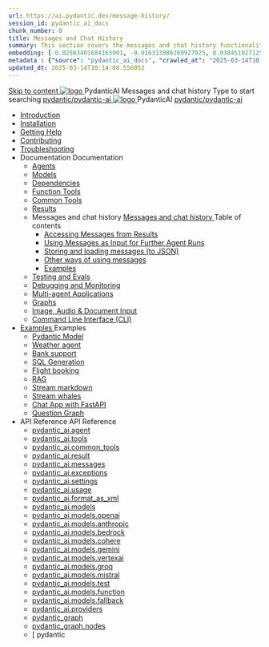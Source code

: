 ```yaml
---
url: https://ai.pydantic.dev/message-history/
session_id: pydantic_ai_docs
chunk_number: 0
title: Messages and Chat History
summary: This section covers the messages and chat history functionalities of PydanticAI, including navigation options and links to related documentation.
embedding: [-0.02563401684165001, -0.016313886269927025, 0.03845102712512016, -0.011748924851417542, 0.02482929639518261, 0.013789989985525608, -0.046556759625673294, 0.015494534745812416, -0.0085812509059906, 0.009524969384074211, -0.0042138113640248775, -0.07520482689142227, -0.027770185843110085, -0.030111191794276237, 0.01177818700671196, 0.005530626978725195, -0.026029063388705254, 0.008303256705403328, -0.0036194149870425463, 0.0391533300280571, 0.05539405718445778, 0.0033725120592862368, 0.012619486078619957, 0.01847931742668152, 0.0039138696156442165, -0.006562132854014635, 0.00380047713406384, 0.06326568871736526, 0.008171575143933296, -0.05182402580976486, 0.02512192353606224, -0.020483804866671562, -0.035875920206308365, 0.01049795001745224, 0.017440496012568474, 0.011595296673476696, -0.002415991621091962, 0.01975223980844021, -0.0006318888044916093, 0.015494534745812416, 0.015362853184342384, -0.037924300879240036, 0.041728436946868896, 0.014514238573610783, -0.06987903267145157, -0.0015326275024563074, -0.001492391456849873, 0.025531599298119545, 0.007187620736658573, -0.007143726572394371, -0.07836518436670303, 0.008069155737757683, -0.03578813374042511, 0.0035718632861971855, -0.022649234160780907, -0.008939716964960098, -0.0343250036239624, 0.012802377343177795, 0.0024946348275989294, -0.027711661532521248, 0.007835054770112038, -0.0007731721852906048, -0.0006149713299237192, 0.054838068783283234, -0.045766670256853104, -0.0015125094214454293, -0.06256338953971863, 0.012341491878032684, -0.0601053349673748, -0.014360609464347363, 0.03903627768158913, 0.0327155627310276, -0.03450058028101921, -0.062270764261484146, -0.015538428910076618, -0.026321688666939735, 0.03309597447514534, 0.09902456402778625, -0.012202494777739048, -0.058612942695617676, -0.0024105047341436148, 0.04093834385275841, -0.0031475559808313847, -0.006635289639234543, -0.023790474981069565, -0.02655578963458538, -0.016972294077277184, -0.01327789481729269, -0.018771942704916, -0.03891922906041145, -0.025356022641062737, -0.010388215072453022, -0.03514435514807701, 0.003149384865537286, 0.0894264355301857, 0.007769214455038309, -0.004938059952110052, 0.0024251360446214676, -0.007520482409745455, 0.012268335558474064, 0.029964879155158997, -0.04889776557683945, -0.05571594834327698, 0.03546624258160591, 0.027243459597229958, 0.0003362910356372595, 0.016913769766688347, -0.022488290444016457, -0.028033548966050148, -0.0012207981199026108, -0.11863049119710922, -0.02341006137430668, -0.045912984758615494, 0.026994727551937103, -0.058466628193855286, 0.0039138696156442165, 0.015948103740811348, -0.0012884679017588496, 0.01656261831521988, -0.03815840184688568, -0.04266483709216118, -0.007747267372906208, 0.026219269260764122, 0.020088760182261467, 0.044625431299209595, 0.0013058425392955542, -0.012085444293916225, -0.0451228953897953, -0.05281895026564598, -0.028355438262224197, 0.03166211023926735, 0.004027262330055237, 0.03022824227809906, -0.03248146176338196, -0.01509949006140232, -0.013541257940232754, -0.028077442198991776, -0.012070813216269016, -0.039563003927469254, 0.024917084723711014, 0.027872605249285698, -0.025838855654001236, -0.021581150591373444, 0.03575886785984039, -0.03733905032277107, 0.01607978716492653, -0.03564181923866272, -0.01345346961170435, -0.02594127506017685, 0.0002011802134802565, 0.03976784273982048, 0.023775843903422356, -0.03119390830397606, -0.03616854548454285, -0.03783651068806648, 0.02387826330959797, 0.034910254180431366, 0.03274482488632202, 0.003034163499251008, -0.051941074430942535, -0.019810764119029045, 0.0451228953897953, -0.036373384296894073, -0.024697614833712578, -0.03131095692515373, -0.011112463660538197, -0.03962152823805809, -0.012312229722738266, -0.054486919194459915, -0.05457470566034317, -0.024317201226949692, -0.03292039781808853, -0.015845686197280884, 0.0023903867695480585, 0.010395530611276627, -0.02639484405517578, -0.03362270072102547, -0.02324911765754223, -0.03040381707251072, -0.03991415724158287, -0.016825981438159943, 0.0019221855327486992, -0.04090908169746399, -0.04488879442214966, -0.010980782099068165, -0.016123680397868156, -0.0010516238398849964, 0.013716832734644413, -0.032364409416913986, 0.05635972321033478, 0.025253605097532272, 0.02654115855693817, 0.06309011578559875, 0.03994341939687729, 0.019503507763147354, -0.032861873507499695, 0.061041735112667084, -0.020176546648144722, -0.006810864899307489, 0.0006981868064031005, -0.00528555316850543, -0.010936887934803963, 0.03441279008984566, 0.009385971352458, -0.006064669229090214, -0.04006046801805496, 0.022385871037840843, 0.006390215363353491, -0.01343883853405714, -0.029145527631044388, 0.0483417771756649, -0.0699375569820404, 0.023132067173719406, -0.0035791790578514338, -0.035729605704545975, -0.007900895550847054, -0.08252047002315521, 0.009012874215841293, -0.0273897722363472, 0.037309784442186356, -0.024917084723711014, 0.050039008259773254, 0.033973854035139084, -0.007622901350259781, -0.000297426653560251, 0.030316030606627464, 0.059871233999729156, -0.05644751340150833, 0.008873876184225082, 0.03531993180513382, 0.026599682867527008, 0.006916941609233618, -0.016796719282865524, -0.021712832152843475, 0.024448882788419724, -0.05884704366326332, 0.01638704352080822, 0.0066096847876906395, 0.0340031161904335, -0.013577835634350777, -0.006335347890853882, -0.0013543086824938655, 0.021244630217552185, 0.02882363833487034, 0.005387972109019756, 0.004166259430348873, -0.0128901656717062, -0.046234872192144394, 0.03663674741983414, 0.044771742075681686, 0.04945375397801399, -0.02861880138516426, 0.013087688013911247, -0.009276237338781357, 0.008113049902021885, -0.03894849121570587, -0.025487704202532768, -0.01256096176803112, -0.022356608882546425, 0.011083201505243778, 0.011829396709799767, 0.009481075219810009, -0.028911426663398743, 0.0011558717815205455, -0.01657724939286709, -0.018581736832857132, -0.012114707380533218, 0.022151771932840347, -0.05615488439798355, -0.046556759625673294, 0.03072570636868477, 0.02452204003930092, 0.07491219788789749, -0.0032993555068969727, -0.050360895693302155, 0.023483218625187874, -0.004147970117628574, 0.03531993180513382, 0.01439718808978796, 0.006115878466516733, -0.005161187145859003, 0.009605441242456436, 0.052262961864471436, 0.006730392575263977, 0.007798477075994015, 0.031398747116327286, 0.006821838207542896, -0.025882748886942863, -0.004319888073951006, -0.004444254096597433, 0.015348222106695175, 0.012231756933033466, 0.03069644421339035, -0.041611384600400925, 0.03602223098278046, 0.009327446110546589, 0.07859928160905838, 0.02405383810400963, 0.03292039781808853, 0.0015161673072725534, 0.052087388932704926, 7.990055019035935e-05, 0.002073985058814287, -0.011668452993035316, 6.12113653915003e-05, 0.029057739302515984, -0.006990097928792238, -0.013980195857584476, 0.05852515622973442, -0.04538625851273537, -0.027009358629584312, 0.030169717967510223, -0.01242196373641491, -0.0467323362827301, -0.03119390830397606, -0.03897775337100029, 0.06191961467266083, -0.02815059944987297, 0.04450837895274162, -0.03292039781808853, -0.051648449152708054, -0.05694497376680374, 0.03848028928041458, 0.023351537063717842, -0.06595785170793533, -0.010380899533629417, 0.019840028136968613, -0.00371817615814507, -0.023029647767543793, -0.0071912785060703754, 0.03294966369867325, -0.026936203241348267, -0.006342663429677486, 0.02674599550664425, -0.012026919052004814, -0.023146698251366615, -0.029335733503103256, 0.010563790798187256, -0.013299841433763504, 0.027419034391641617, -0.04339640215039253, -0.043045252561569214, -0.05633046105504036, -0.027316616848111153, -0.004700301680713892, 0.004374755080789328, 0.0031146355904638767, 0.03265703469514847, -0.014777601696550846, 0.0008458714000880718, -0.014850758016109467, 0.0016734536038711667, 0.01327789481729269, 0.0243318323045969, -0.01651872508227825, -0.017879433929920197, -0.011631874367594719, -0.0136948861181736, -0.017455127090215683, 0.028545644134283066, -0.0588177815079689, -0.002961006946861744, -0.0028384700417518616, 0.003906554076820612, -0.0007055024616420269, 0.022034721449017525, -0.04055793210864067, -0.025092659518122673, 0.013270579278469086, -0.004901481792330742, 0.021083686500787735, -0.012517067603766918, -0.00018346264550928026, -0.03409090265631676, -0.03186694532632828, -0.027740923687815666, -0.034939516335725784, 0.008003314957022667, -0.0004471687716431916, 0.04848809167742729, 0.016313886269927025, 0.00716201588511467, 0.008632460609078407, 0.0023245459888130426, 0.045591097325086594, 0.014880020171403885, -0.001791418413631618, 0.013219369575381279, -0.0077326358295977116, 0.060222383588552475, 0.06601637601852417, -0.029701516032218933, -0.016299255192279816, 0.010871047154068947, 0.01989855244755745, 0.014426450245082378, -0.005848857574164867, 0.01098809763789177, 0.06537260115146637, 0.008391044102609158, -0.009722491726279259, 0.006851100828498602, -0.01511412113904953, 0.00417723273858428, -0.011734293773770332, 0.01782090961933136, 0.05112172290682793, 0.022400502115488052, 0.01574326679110527, -0.018552474677562714, 0.042547788470983505, -0.023015016689896584, 0.0068254959769546986, -0.03602223098278046, -0.02929184027016163, -0.04857587814331055, 0.02070327289402485, 0.032071784138679504, 0.01986929029226303, 0.03248146176338196, -0.008764142170548439, -0.06982050836086273, -0.039709318429231644, -0.010541843250393867, -0.07204446196556091, 0.04799062758684158, 0.0738002210855484, -0.03771946206688881, -0.007981368340551853, -0.04553256928920746, -0.01336568221449852, 0.02209324575960636, 0.049892693758010864, 0.00020643834432121366, 0.0008024347480386496, -0.030784230679273605, 0.0017594124656170607, 0.026599682867527008, 0.001508851652033627, 0.010424792766571045, 0.03213030844926834, -0.04594224691390991, -0.030608655884861946, 0.028852900490164757, -0.015553059987723827, -0.01703082025051117, 0.003463957691565156, -0.026804521679878235, -0.0037638989742845297, -0.019781501963734627, 0.014133824966847897, -0.00883729849010706, -0.005113635212182999, 0.014572763815522194, -0.03242293745279312, -0.06098321080207825, 0.07104954123497009, -0.002942717866972089, 0.05261411517858505, -0.007066912483423948, 0.033651962876319885, 0.01272190548479557, -0.047961365431547165, 0.030901281163096428, 0.0013908868422731757, -0.022298084571957588, 0.028721218928694725, -0.02542917989194393, -0.0023903867695480585, 0.016328517347574234, 0.02813596837222576, -0.02499024197459221, -0.013936302624642849, -0.02642410807311535, -0.012956006452441216, -0.020161915570497513, 0.030754968523979187, 0.024273307994008064, -0.022224927321076393, -0.0014750168193131685, 0.031281694769859314, -0.029057739302515984, -0.003548087552189827, 0.002757997950538993, -0.003924843389540911, 0.07333201915025711, -0.015523796901106834, -0.04948301985859871, 0.001646019984036684, 0.019020674750208855, -0.021829882636666298, 0.006975466851145029, 0.04363050311803818, -0.019123094156384468, 0.007805792614817619, 0.011580664664506912, -0.0407627709209919, -0.003575521055608988, -0.01058573741465807, -0.02245902828872204, 0.002929915441200137, -0.013936302624642849, -0.011558718048036098, 0.03880217671394348, 0.012348807416856289, -0.029774673283100128, 0.001142155029810965, -0.015450640581548214, -0.0013652821071445942, 0.03733905032277107, -0.0378657765686512, -0.011170988902449608, -0.009415234439074993, 0.029189420863986015, 0.02399531379342079, 0.032686300575733185, -0.001783188316039741, 0.024770772084593773, -0.011983025819063187, 0.00011339248885633424, 0.042723361402750015, -0.033008188009262085, -0.0012363438727334142, 0.00401263078674674, 0.010476002469658852, -0.022839441895484924, -0.03695863485336304, -0.03602223098278046, -0.02245902828872204, -0.005611099302768707, 0.022488290444016457, 0.0017146040918305516, 0.02722882851958275, -0.009437181055545807, -0.058964092284440994, 0.003189621027559042, 0.0035554030910134315, 0.007579007651656866, -0.04363050311803818, -0.0150263337418437, -0.00322254141792655, 0.010834469459950924, -0.020293597131967545, 0.011514823883771896, 0.00230991467833519, 0.02463909052312374, 0.007308328524231911, 0.01201960351318121, 0.0010699130361899734, 0.017308814451098442, 0.06742098182439804, -0.016284624114632607, 0.026526525616645813, -0.021903039887547493, 0.02084958553314209, 0.013116950169205666, -0.021522626280784607, -0.014923914335668087, 0.028048180043697357, 0.002951862523332238, 0.0011759898625314236, -0.013665623962879181, 0.028062811121344566, 0.024697614833712578, -0.02671673335134983, 0.023790474981069565, 0.03798282518982887, -0.012495120987296104, -0.037456098943948746, 0.005856173112988472, 0.015655478462576866, -0.01432403177022934, -0.015289696864783764, -0.00592932989820838, -0.012085444293916225, 0.003906554076820612, -0.015523796901106834, -0.013314472511410713, -0.031076857820153236, -0.007246145512908697, -0.023819737136363983, -0.02831154316663742, 0.005750096403062344, 0.01653335615992546, -0.042898938059806824, 0.0022404161281883717, -0.011170988902449608, 0.003559060860425234, 0.013877777382731438, 0.005548916291445494, 0.03104759380221367, -0.016782088205218315, -0.008332518860697746, -0.026438739150762558, -0.02193230204284191, 0.0012518896255642176, 0.03994341939687729, -0.022722391411662102, -0.04506436735391617, 0.01843542419373989, -0.0021727464627474546, -0.04360124096274376, -0.012356122955679893, 0.023658793419599533, 0.0036194149870425463, 0.0034712732303887606, -0.009934645146131516, -0.005395287647843361, -0.009451812133193016, -0.0007132753380574286, -0.018874362111091614, -0.012451226823031902, -0.009583493694663048, -0.034588366746902466, -0.015406747348606586, 0.03353491425514221, -0.045591097325086594, 0.018040379509329796, 0.06033943593502045, -0.031398747116327286, -0.005428208038210869, 0.015392115339636803, 0.020454540848731995, 0.0062512182630598545, 0.008808035403490067, 0.0031310957856476307, -0.008851929567754269, -0.05144361034035683, -0.021859144791960716, -0.008888508193194866, -0.020556960254907608, 0.03900701552629471, 0.03450058028101921, 0.022166403010487556, -0.019605927169322968, -0.0004933487507514656, 0.006627973634749651, -0.01847931742668152, 0.006298769731074572, -0.022502921521663666, 0.023571006953716278, 0.029321102425456047, -0.005841542035341263, -0.019693713635206223, 0.028589537367224693, -0.02420015074312687, -0.012202494777739048, -0.004791746847331524, 0.0029079685918986797, -0.014002143405377865, -0.0013570520095527172, -0.0022385872434824705, 0.03640264645218849, -0.005227027926594019, 0.02244439721107483, -0.00955423153936863, -0.010841784998774529, -0.03101833164691925, -0.01991318352520466, 0.017879433929920197, -0.05214591324329376, 0.026848414912819862, 0.02067401073873043, -0.019503507763147354, -0.023512480780482292, 0.01956203207373619, 0.02642410807311535, 0.03198399767279625, 0.01638704352080822, 0.023146698251366615, -0.01811353489756584, 0.029394259676337242, 0.030111191794276237, 0.02879437617957592, -0.005117292981594801, -0.011646505445241928, 0.00819352176040411, -0.05823252722620964, -0.008391044102609158, 0.02850175090134144, -0.029496677219867706, 0.0034859045408666134, -0.08614902943372726, 0.022824810817837715, 0.06625047326087952, -0.020278966054320335, 0.013746095821261406, 0.017733121290802956, 0.019474245607852936, 0.04052866995334625, 0.007282724138349295, -0.024917084723711014, 0.012217125855386257, 0.005088030826300383, 0.010373583994805813, 0.014111878350377083, -0.015304327942430973, 0.024536671116948128, -0.014426450245082378, -0.10920793563127518, -0.031106119975447655, 0.0004101333033759147, -0.0032152256462723017, -0.004879534710198641, -0.02627779357135296, -0.002178233116865158, 0.0011787331895902753, 0.0026848413981497288, 0.041611384600400925, -0.03213030844926834, -0.019649820402264595, 0.00588909350335598, -0.023892894387245178, 0.02402457594871521, -0.0069352309219539165, 0.015582322143018246, -0.00461982935667038, 0.004049208946526051, -0.013709517195820808, -0.03136948123574257, -0.012956006452441216, 0.02403920702636242, -0.009393286891281605, 0.006627973634749651, 0.007344906684011221, -0.0352906696498394, -0.02149336226284504, 0.02898458205163479, -0.02007412724196911, 0.007418063469231129, 0.003983368165791035, 0.005062425974756479, 0.021200736984610558, -0.013270579278469086, -0.004411333706229925, -0.0150263337418437, -0.05662308633327484, 0.03736831247806549, -0.030813494697213173, 0.011163673363626003, -0.007385143078863621, -0.02591201290488243, -0.0025586464907974005, -0.01657724939286709, -0.026175376027822495, -0.043689027428627014, 0.010315058752894402, 0.044127967208623886, -0.030433081090450287, 0.0003918441943824291, 0.003752925433218479, 0.013585151173174381, -0.005256290547549725, -0.020469171926379204, 0.009876119904220104, -0.00533676240593195, 0.004802720621228218, 0.010819838382303715, -0.007761898450553417, -0.004564961884170771, 0.005362367257475853, 0.01353394240140915, -0.029394259676337242, 0.0359344445168972, 0.007871633395552635, -0.0030122166499495506, 0.016299255192279816, -0.008493463508784771, -0.022181034088134766, -0.001056196168065071, -0.01670893095433712, -0.007352222688496113, -0.0005820509395562112, 0.019006043672561646, 0.019957078620791435, -0.03616854548454285, 0.015245802700519562, -0.03965079411864281, 0.018230585381388664, -0.003736465238034725, -0.005596467759460211, -0.014119193889200687, 0.009802963584661484, -0.002591567113995552, -0.005391629878431559, -0.012253704480826855, 0.005084372591227293, -0.02642410807311535, -0.035378456115722656, -0.03417868912220001, -0.04123097285628319, 0.001774958218447864, 0.01814279705286026, -0.00962738785892725, -0.003100004279986024, -0.017733121290802956, 0.014982439577579498, -0.10856416076421738, -0.003376169828698039, -0.001936816843226552, -0.013270579278469086, 0.04483027011156082, -0.020396016538143158, 0.00016780258738435805, 0.03807061165571213, -0.004184548743069172, -0.0265850517898798, 0.009115292690694332, -0.007937474176287651, -0.027097146958112717, -0.008303256705403328, 0.027638504281640053, -0.00970054417848587, 0.04325008764863014, 0.006328032352030277, 0.020278966054320335, -0.0026994727086275816, -0.027799447998404503, -0.0003820137935690582, -0.010892994701862335, 0.039855629205703735, -0.04538625851273537, -0.0035444297827780247, -0.010944203473627567, 0.030140453949570656, 0.03757314756512642, 0.008961664512753487, -0.025560861453413963, -0.027448298409581184, -0.011170988902449608, 0.016167573630809784, -0.021449469029903412, 0.047317586839199066, -0.003584665711969137, 0.02591201290488243, -0.0010260191047564149, -0.018830468878149986, 0.010863731615245342, -0.02133241854608059, 0.022663865238428116, 0.00915187131613493, 0.020176546648144722, 0.0016670525074005127, -0.00929818395525217, 0.003961421549320221, 0.00613051000982523, 0.03294966369867325, 0.013380313292145729, 0.02911626361310482, -0.006017117295414209, 0.017879433929920197, 0.02133241854608059, 0.03520287945866585, -0.04377681389451027, 0.013972880318760872, 0.00929818395525217, -0.00648166099563241, -0.002194693312048912, -0.0009482903988100588, -0.012868218123912811, -0.02496097795665264, -0.024317201226949692, -0.005398945417255163, -0.04819546639919281, 0.010219954885542393, -0.00833983439952135, -0.003584665711969137, -0.0205423291772604, 0.034763943403959274, -0.0031274380162358284, -0.01430940069258213, -0.008939716964960098, 0.01210739091038704, 0.01862563006579876, 0.0027799447998404503, -0.006843785289674997, -0.03578813374042511, 0.03982636705040932, -0.02848711982369423, -0.026365581899881363, 0.031076857820153236, -0.02642410807311535, 0.00656944839283824, -0.0023812423460185528, -0.015509165823459625, 0.006693814415484667, -0.014631289057433605, 0.02595590613782406, -0.019152356311678886, 0.0055928099900484085, 0.006788917817175388, -0.01415577158331871, 0.009737122803926468, -0.014572763815522194, 0.015011701732873917, 0.019313301891088486, -0.002858588006347418, 0.05360904335975647, 0.013907039538025856, -0.005943960975855589, 0.01926940679550171, -0.024873191490769386, 0.03982636705040932, -0.02165430784225464, -0.03868512809276581, -0.00337799871340394, 0.02797502465546131, 0.00434183469042182, 0.020396016538143158, 0.009181133471429348, -0.0024891479406505823, -0.01656261831521988, -0.010176061652600765, 0.05732538923621178, -0.0029225999023765326, -0.05603783577680588, -0.009876119904220104, 0.024565933272242546, -0.024946346879005432, -0.014302084222435951, 0.038275450468063354, -0.01765996590256691, -0.002077643061056733, -0.00985417328774929, 0.0029079685918986797, -0.014477659948170185, -0.007579007651656866, 0.007370511535555124, 0.016152942553162575, -0.05126803368330002, 0.044449854642152786, -0.019049938768148422, -0.007352222688496113, 0.03297892585396767, -0.03116464428603649, 0.010819838382303715, 0.010351636447012424, 0.00843493826687336, 0.003840713296085596, -0.008310572244226933, -0.006909626070410013, -0.04968785494565964, -0.014777601696550846, -0.006704788189381361, -0.0018892651423811913, -0.009254289790987968, -0.021507995203137398, 0.03087201900780201, -0.01956203207373619, -0.000484204210806638, 0.03517361730337143, -0.008903139270842075, 0.04418649151921272, -0.005124608986079693, -0.04471321776509285, -0.022166403010487556, -0.002212982391938567, -0.014060668647289276, 0.058466628193855286, -0.0016963150119408965, -0.0340031161904335, -0.010410161688923836, -0.008808035403490067, -0.0248146653175354, -0.01670893095433712, -0.008134996518492699, 0.028428593650460243, -0.005420892499387264, 0.013175475411117077, 0.034763943403959274, 0.01801111549139023, 0.023424692451953888, 0.0823448896408081, 0.051472872495651245, 0.010410161688923836, -0.019957078620791435, 0.038392502814531326, -0.017118608579039574, -0.0189328882843256, 0.006273164879530668, 0.01801111549139023, 0.03391532599925995, 0.011558718048036098, -0.009759069420397282, 0.020235072821378708, -0.02864806354045868, 0.027623873203992844, 0.05103393644094467, 0.007319302298128605, -0.012282966636121273, 0.052877478301525116, -0.016943031921982765, 0.011112463660538197, 0.02051306702196598, 0.010476002469658852, -0.015787160024046898, 0.00480637839064002, 0.023336905986070633, 0.03470541536808014, 0.01114172674715519, -0.014294768683612347, -0.002192864427343011, 0.030667180195450783, -0.014243559911847115, -0.019284037873148918, 0.01956203207373619, 0.018245216459035873, -0.006353637203574181, 0.009685913100838661, 0.002384900115430355, -0.0012125680223107338, -0.019854659214615822, 0.015670109540224075, -0.024741509929299355, -0.007450983859598637, -0.012202494777739048, -0.008749510161578655, -0.02418551966547966, -0.023132067173719406, -0.0124073326587677, 0.01685524545609951, 0.01010290440171957, 0.014609341509640217, 0.012612170539796352, 0.009129923768341541, 0.009334762580692768, 0.010044380091130733, -0.011251460760831833, 0.011566033586859703, -0.019796133041381836, -0.009407918900251389, 0.04421575367450714, -0.010541843250393867, 0.029174789786338806, 0.01924014464020729, 0.02256144769489765, -0.010849100537598133, -0.004389386624097824, 0.013109634630382061, 0.0011577006662264466, -0.020176546648144722, 0.017264921218156815, 0.01986929029226303, 0.03965079411864281, 0.035524770617485046, -0.004513752646744251, -0.017557546496391296, -0.008391044102609158, 0.0273897722363472, 0.02834080532193184, 0.004608856048434973, 0.015333590097725391, -0.02065937966108322, 0.030111191794276237, 0.006298769731074572, -0.0019514481537044048, 0.013358366675674915, 0.015289696864783764, 0.02163967676460743, 0.00883729849010706, -0.008325203321874142, -0.008873876184225082, -0.028443224728107452, -0.007480246480554342, -0.001343335141427815, 0.025677911937236786, 0.0200594961643219, -0.025985168293118477, 0.025516968220472336, 0.006291454192250967, 0.0007914612651802599, -0.02623390033841133, -0.025809593498706818, -0.01509949006140232, -0.023936787620186806, 0.0006323460256680846, -0.016591880470514297, -0.050829097628593445, 0.002297112252563238, -0.009663966484367847, -0.012780430726706982, 0.01399482786655426, -0.021859144791960716, -0.012290282174944878, -0.04316230118274689, 0.009203081019222736, -0.0018819494871422648, 0.005885435733944178, 0.0174843892455101, -0.0006977295852266252, -0.013241316191852093, -0.01216591615229845, -0.0030213610734790564, -0.004096760880202055, 0.005695228930562735, 0.020147284492850304, -0.014536185190081596, 0.013665623962879181, 0.01991318352520466, 0.008237415924668312, 0.010300427675247192, 0.004751510918140411, -0.0011558717815205455, -0.00037058311863802373, -0.06689424812793732, 0.046205610036849976, 0.01941571943461895, -0.02800428681075573, -0.017308814451098442, 0.02178598940372467, 0.014367925934493542, 0.009349393658339977, 0.0057610697112977505, -0.0544576570391655, -0.027594611048698425, -0.01640167459845543, -0.0027287353295832872, 0.008530041202902794, 0.021083686500787735, 0.020249703899025917, 0.01305110938847065, 0.0025074370205402374, -0.036197807639837265, 0.010022432543337345, 0.012282966636121273, 0.02098126709461212, -0.007944789715111256, 0.0256193857640028, 0.00603906437754631, -0.00907871499657631, 0.01891825534403324, -0.06712835282087326, -0.0005258119199424982, -0.056067097932100296, -0.011463615112006664, -0.01144898310303688, -0.05191181227564812, 0.0024818324018269777, -0.006357294972985983, 0.00011659308074740693, -0.017528284341096878, 0.021449469029903412, -0.018991412594914436, 0.016943031921982765, 0.009751753881573677, -0.01878657378256321, -0.005691571161150932, 0.09404992312192917, -0.01113441027700901, -0.03104759380221367, 0.030989069491624832, -0.0051209512166678905, 0.019693713635206223, 0.0074619571678340435, 0.007747267372906208, -0.002865903778001666, -0.0213470496237278, -0.017440496012568474, 0.028106706216931343, 0.019810764119029045, -0.01575789786875248, 0.00796673633158207, -0.010995413176715374, -0.0030231899581849575, 0.0273897722363472, 0.024770772084593773, -5.623901597573422e-05, 0.005036821123212576, 0.039533741772174835, -0.02339543029665947, -0.020747167989611626, 0.01154408697038889, -0.0010635118233039975, 0.010834469459950924, -0.0261022187769413, 0.04058719426393509, 0.04105539619922638, 0.005190449766814709, -0.05747170373797417, -0.01001511700451374, -0.006064669229090214, -0.022327346727252007, 0.029994141310453415, 0.0057281493209302425, -0.01812816597521305, -0.01152945589274168, -0.0061963507905602455, 0.030959807336330414, 0.01226102001965046, -0.009781016036868095, -0.006112220697104931, 0.003668795572593808, 0.01846468634903431, 0.04061645641922951, -0.02861880138516426, -0.002586080227047205, -0.000522154092323035, -0.0270678848028183, 0.019371826201677322, 0.006210981868207455, -0.006803549360483885, -0.014960492961108685, -0.023907525464892387, -0.007922843098640442, 0.06309011578559875, 0.029935616999864578, 0.023278379812836647, -0.04166990891098976, 0.019327932968735695, 0.00802526157349348, 0.0340031161904335, -0.005047794431447983, -0.06666015088558197, 0.010154114104807377, 0.00150062155444175, 0.007857002317905426, 0.04679086059331894, -0.014675182290375233, 0.009349393658339977, 0.0176453348249197, 0.01242196373641491, 0.008142312057316303, 0.025180447846651077, -0.01201960351318121, 0.012970637530088425, 0.017747752368450165, 0.030637918040156364, -0.0032609484624117613, -0.009583493694663048, -0.008361781015992165, 0.02655578963458538, -0.008303256705403328, -0.027916498482227325, 0.02560475468635559, -0.0007384228520095348, -0.03830471262335777, 0.004407675936818123, 0.012275651097297668, 0.005863489117473364, -0.0009720662492327392, 0.0327155627310276, 0.002450740896165371, 0.028589537367224693, -0.0038114506751298904, 0.009971222840249538, 0.007366853766143322, 0.011434352025389671, 0.005753754172474146, 0.005468443967401981, -0.04556183144450188, 0.01113441027700901, -0.01574326679110527, 0.0106735248118639, -0.01686987653374672, -0.010300427675247192, -0.006525554694235325, 0.02276628464460373, 0.028706587851047516, 0.01943035051226616, 0.011083201505243778, 0.009817594662308693, -0.01703082025051117, 0.00545015512034297, -0.026365581899881363, -0.016811350360512733, -0.021727463230490685, -0.0257803313434124, 0.010775944218039513, -0.010534527711570263, -0.012597539462149143, -0.011800134554505348, -0.004506437107920647, 0.015377484261989594, 0.013285210356116295, -0.025809593498706818, -0.013358366675674915, 0.00030862874700687826, -0.004553988575935364, 0.012458542361855507, 0.006265849340707064, -0.005055110435932875, -0.015055595897138119, -0.011441667564213276, 0.009546916000545025, -0.009481075219810009, -0.027916498482227325, 0.012817008420825005, 0.007026676554232836, 0.031398747116327286, 0.010805206373333931, -0.03965079411864281, -0.005526969209313393, -0.022341977804899216, 0.011609927751123905, -0.012012287974357605, -0.0048539298586547375, -0.011163673363626003, -0.0174843892455101, -0.0035023647360503674, 0.021668938919901848, 0.02368805557489395, 0.02386363223195076, -0.04936596751213074, 0.013394944369792938, -0.040323831140995026, -0.017308814451098442, 0.005541600752621889, -0.0026647234335541725, -0.001097346656024456, -0.017118608579039574, 0.008705616928637028, 0.006379242055118084, 0.016504094004631042, 0.020761799067258835, 0.014916598796844482, 0.013416891917586327, 0.0034676154609769583, 0.007264434825628996, -0.026219269260764122, 0.016138311475515366, 0.01605052314698696, 0.03927037864923477, -0.016650406643748283, -0.0033853144850581884, -0.003357880748808384, -0.0025659622624516487, -0.01814279705286026, -0.008727563545107841, -0.019766870886087418, 0.017147870734333992, -0.008932401426136494, -0.01399482786655426, 0.008127680979669094, -0.03230588510632515, -0.007055939175188541, -0.008332518860697746, -0.03728052228689194, -0.008391044102609158, 0.012956006452441216, 0.020952004939317703, -0.0052343434654176235, 0.013892408460378647, 0.040645718574523926, 0.002044722670689225, 0.000646062835585326, 0.016811350360512733, 0.00528555316850543, -0.020791061222553253, 0.011309986002743244, -0.018771942704916, -0.008676353842020035, -0.024448882788419724, 0.0261022187769413, 0.0015728635480627418, 0.011149042285978794, -0.009246974252164364, -0.00026907853316515684, -0.013102319091558456, -0.004118707962334156, 0.0012381727574393153, 0.009876119904220104, 0.022473659366369247, 0.004338176921010017, 0.010322374291718006, -7.567119610030204e-05, 0.009488390758633614, -0.02465372160077095, -0.026672840118408203, 0.00985417328774929, -0.005102661903947592, -0.02834080532193184, 0.0056696245446801186, 0.009107977151870728, 0.021888406947255135, -0.007622901350259781, -0.005830568727105856, 0.009268921799957752, 0.03145727142691612, -0.003921185154467821, 0.0038443710654973984, -0.005084372591227293, -0.01073205005377531, -0.02289796620607376, -0.031896207481622696, 0.0012820666888728738, 0.03564181923866272, -0.004901481792330742, -0.022385871037840843, 0.014536185190081596, -0.009759069420397282, 0.026453370228409767, -0.018333004787564278, 0.01144898310303688, 0.005501364357769489, 0.007088859565556049, -0.02496097795665264, 0.015626216307282448, 0.004429622553288937, 0.017264921218156815, -0.01296332199126482, -0.043659765273332596, -0.0009574349387548864, -0.033651962876319885, 0.008778773248195648, -0.010644262656569481, -0.015801791101694107, -0.0019075542222708464, -0.03924111649394035, 0.00022289853950496763, 0.002500121481716633, -0.0019477902678772807, -0.003732807468622923, 0.024624459445476532, -0.030754968523979187, -0.0014649577206000686, -0.0496293306350708, -0.007893580012023449, 0.005856173112988472, 0.020761799067258835, 0.0011842199601233006, 0.009839541278779507, 0.005124608986079693, 0.0043820710852742195, 0.024858558550477028, -0.008610513061285019, 0.0010845442302525043, -0.041611384600400925, 0.008295940235257149, 0.014265506528317928, 0.0004201923147775233, -0.012612170539796352, 0.02099590003490448, 0.01672356203198433, 0.005384314339607954, -0.017455127090215683, 0.025663280859589577, -0.0038955805357545614, 0.046527497470378876, 0.02209324575960636, 0.020761799067258835, -0.014389872550964355, 0.03265703469514847, 0.04199180006980896, -0.0026830125134438276, 0.02276628464460373, -0.0005934816435910761, -0.0008280394831672311, -0.0015445153694599867, -0.021522626280784607, 0.036519695073366165, 0.006905968300998211, 0.005603783763945103, 0.03327155113220215, 0.00042842241236940026, 0.023673424497246742, -0.03707568719983101, 0.04155286028981209, 0.007410747930407524, -0.0007960335351526737, 0.009883435443043709, -0.011353880167007446, 0.013402260839939117, 0.04635192081332207, 0.0034237215295434, 0.02722882851958275, -0.02275165356695652, 0.006488976534456015, 0.015362853184342384, -0.019371826201677322, 0.022795548662543297, -0.009656650945544243, 0.02800428681075573, 0.013468101620674133, -0.04105539619922638, -0.004864903632551432, 0.01193181611597538, -0.004846614319831133, 0.016986927017569542, -0.012663380242884159, 0.023483218625187874, -0.017762385308742523, 0.013299841433763504, -0.0008348979172296822, -0.002670210087671876, 0.01509949006140232, 0.029467415064573288, -0.002518410561606288, -0.038392502814531326, -0.013329103589057922, 0.0004533413448370993, -0.02355637401342392, 0.0027378799859434366, 0.004063840489834547, 0.00274336664006114, -0.003116464475169778, -0.014960492961108685, -0.012546329759061337, 0.012114707380533218, 0.025838855654001236, 0.014572763815522194, -0.00795210525393486, -0.008244731463491917, 0.006887678988277912, -0.029028477147221565, 0.014111878350377083, -0.038714390248060226, 0.021083686500787735, -0.017601439729332924, -0.009590810164809227, -0.0004782602482009679, 0.026482632383704185, -0.005911040585488081, 0.0210251621901989, 0.004956349264830351, -0.03406164050102234, -0.0008435852359980345, 0.0013305328320711851, 0.010892994701862335, 0.006148798856884241, 0.05126803368330002, -0.03687084838747978, -0.015977367758750916, -0.01114172674715519, -0.014272822067141533, 0.015348222106695175, 0.01782090961933136, -0.05568668618798256, 0.027331247925758362, -0.02003023400902748, 0.025882748886942863, -0.0012217125622555614, 0.013672939501702785, -0.009305499494075775, -0.006909626070410013, 0.014075299724936485, -0.01400945894420147]
metadata : {"source": "pydantic_ai_docs", "crawled_at": "2025-03-14T10:14:08.554537", "url_path": "/message-history/", "chunk_size": 5000}
updated_dt: 2025-03-14T10:14:08.556052
---
```

[ Skip to content ](https://ai.pydantic.dev/message-history/#messages-and-chat-history)
[ ![logo](https://ai.pydantic.dev/img/logo-white.svg) ](https://ai.pydantic.dev/ "PydanticAI")
PydanticAI 
Messages and chat history 
Type to start searching
[ pydantic/pydantic-ai  ](https://github.com/pydantic/pydantic-ai "Go to repository")
[ ![logo](https://ai.pydantic.dev/img/logo-white.svg) ](https://ai.pydantic.dev/ "PydanticAI") PydanticAI 
[ pydantic/pydantic-ai  ](https://github.com/pydantic/pydantic-ai "Go to repository")
  * [ Introduction  ](https://ai.pydantic.dev/)
  * [ Installation  ](https://ai.pydantic.dev/install/)
  * [ Getting Help  ](https://ai.pydantic.dev/help/)
  * [ Contributing  ](https://ai.pydantic.dev/contributing/)
  * [ Troubleshooting  ](https://ai.pydantic.dev/troubleshooting/)
  * Documentation  Documentation 
    * [ Agents  ](https://ai.pydantic.dev/agents/)
    * [ Models  ](https://ai.pydantic.dev/models/)
    * [ Dependencies  ](https://ai.pydantic.dev/dependencies/)
    * [ Function Tools  ](https://ai.pydantic.dev/tools/)
    * [ Common Tools  ](https://ai.pydantic.dev/common_tools/)
    * [ Results  ](https://ai.pydantic.dev/results/)
    * Messages and chat history  [ Messages and chat history  ](https://ai.pydantic.dev/message-history/) Table of contents 
      * [ Accessing Messages from Results  ](https://ai.pydantic.dev/message-history/#accessing-messages-from-results)
      * [ Using Messages as Input for Further Agent Runs  ](https://ai.pydantic.dev/message-history/#using-messages-as-input-for-further-agent-runs)
      * [ Storing and loading messages (to JSON)  ](https://ai.pydantic.dev/message-history/#storing-and-loading-messages-to-json)
      * [ Other ways of using messages  ](https://ai.pydantic.dev/message-history/#other-ways-of-using-messages)
      * [ Examples  ](https://ai.pydantic.dev/message-history/#examples)
    * [ Testing and Evals  ](https://ai.pydantic.dev/testing-evals/)
    * [ Debugging and Monitoring  ](https://ai.pydantic.dev/logfire/)
    * [ Multi-agent Applications  ](https://ai.pydantic.dev/multi-agent-applications/)
    * [ Graphs  ](https://ai.pydantic.dev/graph/)
    * [ Image, Audio & Document Input  ](https://ai.pydantic.dev/input/)
    * [ Command Line Interface (CLI)  ](https://ai.pydantic.dev/cli/)
  * [ Examples  ](https://ai.pydantic.dev/examples/)
Examples 
    * [ Pydantic Model  ](https://ai.pydantic.dev/examples/pydantic-model/)
    * [ Weather agent  ](https://ai.pydantic.dev/examples/weather-agent/)
    * [ Bank support  ](https://ai.pydantic.dev/examples/bank-support/)
    * [ SQL Generation  ](https://ai.pydantic.dev/examples/sql-gen/)
    * [ Flight booking  ](https://ai.pydantic.dev/examples/flight-booking/)
    * [ RAG  ](https://ai.pydantic.dev/examples/rag/)
    * [ Stream markdown  ](https://ai.pydantic.dev/examples/stream-markdown/)
    * [ Stream whales  ](https://ai.pydantic.dev/examples/stream-whales/)
    * [ Chat App with FastAPI  ](https://ai.pydantic.dev/examples/chat-app/)
    * [ Question Graph  ](https://ai.pydantic.dev/examples/question-graph/)
  * API Reference  API Reference 
    * [ pydantic_ai.agent  ](https://ai.pydantic.dev/api/agent/)
    * [ pydantic_ai.tools  ](https://ai.pydantic.dev/api/tools/)
    * [ pydantic_ai.common_tools  ](https://ai.pydantic.dev/api/common_tools/)
    * [ pydantic_ai.result  ](https://ai.pydantic.dev/api/result/)
    * [ pydantic_ai.messages  ](https://ai.pydantic.dev/api/messages/)
    * [ pydantic_ai.exceptions  ](https://ai.pydantic.dev/api/exceptions/)
    * [ pydantic_ai.settings  ](https://ai.pydantic.dev/api/settings/)
    * [ pydantic_ai.usage  ](https://ai.pydantic.dev/api/usage/)
    * [ pydantic_ai.format_as_xml  ](https://ai.pydantic.dev/api/format_as_xml/)
    * [ pydantic_ai.models  ](https://ai.pydantic.dev/api/models/base/)
    * [ pydantic_ai.models.openai  ](https://ai.pydantic.dev/api/models/openai/)
    * [ pydantic_ai.models.anthropic  ](https://ai.pydantic.dev/api/models/anthropic/)
    * [ pydantic_ai.models.bedrock  ](https://ai.pydantic.dev/api/models/bedrock/)
    * [ pydantic_ai.models.cohere  ](https://ai.pydantic.dev/api/models/cohere/)
    * [ pydantic_ai.models.gemini  ](https://ai.pydantic.dev/api/models/gemini/)
    * [ pydantic_ai.models.vertexai  ](https://ai.pydantic.dev/api/models/vertexai/)
    * [ pydantic_ai.models.groq  ](https://ai.pydantic.dev/api/models/groq/)
    * [ pydantic_ai.models.mistral  ](https://ai.pydantic.dev/api/models/mistral/)
    * [ pydantic_ai.models.test  ](https://ai.pydantic.dev/api/models/test/)
    * [ pydantic_ai.models.function  ](https://ai.pydantic.dev/api/models/function/)
    * [ pydantic_ai.models.fallback  ](https://ai.pydantic.dev/api/models/fallback/)
    * [ pydantic_ai.providers  ](https://ai.pydantic.dev/api/providers/)
    * [ pydantic_graph  ](https://ai.pydantic.dev/api/pydantic_graph/graph/)
    * [ pydantic_graph.nodes  ](https://ai.pydantic.dev/api/pydantic_graph/nodes/)
    * [ pydantic